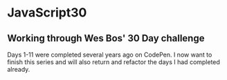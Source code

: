 # JavaScript30
## Working through Wes Bos' 30 Day challenge
Days 1-11 were completed several years ago on CodePen. I now want to finish this series and will also return and refactor the days I had completed already.

